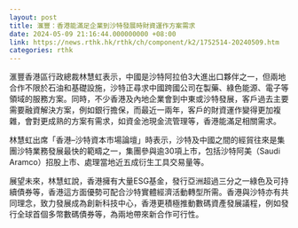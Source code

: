 ```yaml
---
layout: post
title: 滙豐：香港能滿足企業到沙特發展時財資運作方案需求
date: 2024-05-09 21:16:44.000000000 +08:00
link: https://news.rthk.hk/rthk/ch/component/k2/1752514-20240509.htm
categories: rthk
---
```


滙豐香港區行政總裁林慧虹表示，中國是沙特阿拉伯3大進出口夥伴之一，但兩地合作不限於石油和基礎設施，沙特正尋求中國跨國公司在製藥、綠色能源、電子等領域的服務方案。同時，不少香港及內地企業會到中東或沙特發展，客戶過去主要需要融資解決方案，例如銀行擔保，而最近一兩年，客戶的財資運作變得更加複雜，會對更成熟的方案有需求，如資金池現金流管理等，香港能滿足相關需求。

林慧虹出席「香港–沙特資本市場論壇」時表示，沙特及中國之間的經貿往來是集團沙特業務發展最快的範疇之一，集團參與逾30項上市，包括沙特阿美（Saudi Aramco）招股上市、處理當地近五成衍生工具交易量等。

展望未來，林慧虹說，香港擁有大量ESG基金，發行亞洲超過三分之一綠色及可持續債券等，香港這方面優勢可配合沙特實體經濟活動轉型所需。香港與沙特亦有共同理念，致力發展成為創新科技中心，香港更積極推動數碼資產發展議程，例如發行全球首個多幣數碼債券等，為兩地帶來新合作可行性。
